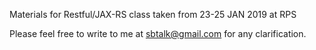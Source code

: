 Materials for Restful/JAX-RS class taken from 23-25 JAN 2019 at RPS

Please feel free to write to me at sbtalk@gmail.com for any clarification.